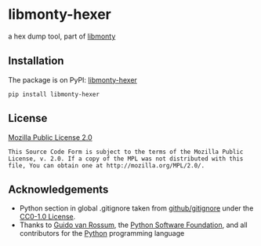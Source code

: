 # libmonty-hexer

a hex dump tool, part of [libmonty](https://github.com/sunarch/libmonty)

## Installation

The package is on PyPI: [libmonty-hexer](https://pypi.org/project/libmonty-hexer/)

```
pip install libmonty-hexer
```

## License
[Mozilla Public License 2.0](https://spdx.org/licenses/MPL-2.0.html)

```
This Source Code Form is subject to the terms of the Mozilla Public
License, v. 2.0. If a copy of the MPL was not distributed with this
file, You can obtain one at http://mozilla.org/MPL/2.0/.
```

## Acknowledgements

- Python section in global .gitignore taken from [github/gitignore](https://github.com/github/gitignore) under the [CC0-1.0 License](https://choosealicense.com/licenses/cc0-1.0/).
- Thanks to [Guido van Rossum](https://gvanrossum.github.io/), the [Python Software Foundation](https://www.python.org/psf/), and all contributors for the [Python](https://www.python.org/) programming language

